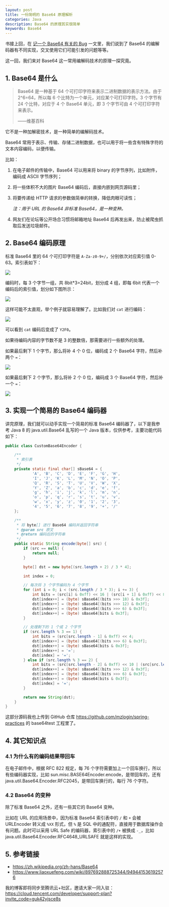 ```yaml
---
layout: post
title: 一份简明的 Base64 原理解析
categories: Java
description: Base64 的原理其实很简单
keywords: Base64
---
```


书接上回，在 [记一个 Base64 有关的 Bug][1] 一文里，我们说到了 Base64 的编解码器有不同实现，交叉使用它们可能引发的问题等等。

这一回，我们来对 Base64 这一常用编解码技术的原理一探究竟。

## 1. Base64 是什么

> Base64 是一种基于 64 个可打印字符来表示二进制数据的表示方法。由于 2^6=64，所以每 6 个比特为一个单元，对应某个可打印字符。3 个字节有 24 个比特，对应于 4 个 Base64 单元，即 3 个字节可由 4 个可打印字符来表示。
>
> ——维基百科

它不是一种加解密技术，是一种简单的编解码技术。

Base64 常用于表示、传输、存储二进制数据，也可以用于将一些含有特殊字符的文本内容编码，以便传输。

比如：

1. 在电子邮件的传输中，Base64 可以用来将 binary 的字节序列，比如附件，编码成 ASCII 字节序列；

2. 将一些体积不大的图片 Base64 编码后，直接内嵌到网页源码里；

3. 将要传递给 HTTP 请求的参数做简单的转换，降低肉眼可读性；

    *注：用于 URL 的 Base64 非标准 Base64，是一种变种。*

4. 网友们在论坛等公开场合习惯将邮箱地址 Base64 后再发出来，防止被爬虫抓取后发送垃圾邮件。

## 2. Base64 编码原理

标准 Base64 里的 64 个可打印字符是 `A-Za-z0-9+/`，分别依次对应索引值 0-63。索引表如下：

![](/images/posts/java/base64-index.png)

编码时，每 3 个字节一组，共 8bit\*3=24bit，划分成 4 组，即每 6bit 代表一个编码后的索引值，划分如下图所示：

![](/images/posts/java/base64-split.png)

这样可能不太直观，举个例子就容易理解了。比如我们对 `cat` 进行编码：

![](/images/posts/java/base64-example.jpeg)

可以看到 `cat` 编码后变成了 `Y2F0`。

如果待编码内容的字节数不是 3 的整数倍，那需要进行一些额外的处理。

如果最后剩下 1 个字节，那么将补 4 个 0 位，编码成 2 个 Base64 字符，然后补两个 `=`：

![](/images/posts/java/base64-padding2.png)

如果最后剩下 2 个字节，那么将补 2 个 0 位，编码成 3 个 Base64 字符，然后补一个 `=`：

![](/images/posts/java/base64-padding1.png)

## 3. 实现一个简易的 Base64 编码器

讲完原理，我们就可以动手实现一个简易的标准 Base64 编码器了，以下是我参考 Java 8 的 java.util.Base64 乱写的一个 Java 版本，仅供参考，主要功能代码如下：

```java
public class CustomBase64Encoder {

    /**
     * 索引表
     */
    private static final char[] sBase64 = {
            'A', 'B', 'C', 'D', 'E', 'F', 'G', 'H',
            'I', 'J', 'K', 'L', 'M', 'N', 'O', 'P',
            'Q', 'R', 'S', 'T', 'U', 'V', 'W', 'X',
            'Y', 'Z', 'a', 'b', 'c', 'd', 'e', 'f',
            'g', 'h', 'i', 'j', 'k', 'l', 'm', 'n',
            'o', 'p', 'q', 'r', 's', 't', 'u', 'v',
            'w', 'x', 'y', 'z', '0', '1', '2', '3',
            '4', '5', '6', '7', '8', '9', '+', '/'
    };

    /**
     * 将 byte[] 进行 Base64 编码并返回字符串
     * @param src 原文
     * @return 编码后的字符串
     */
    public static String encode(byte[] src) {
        if (src == null) {
            return null;
        }

        byte[] dst = new byte[(src.length + 2) / 3 * 4];

        int index = 0;

        // 每次将 3 个字节编码为 4 个字节
        for (int i = 0; i < (src.length / 3 * 3); i += 3) {
            int bits = (src[i] & 0xff) << 16 | (src[i + 1] & 0xff) << 8 | (src[i + 2] & 0xff);
            dst[index++] = (byte) sBase64[(bits >>> 18) & 0x3f];
            dst[index++] = (byte) sBase64[(bits >>> 12) & 0x3f];
            dst[index++] = (byte) sBase64[(bits >>> 6) & 0x3f];
            dst[index++] = (byte) sBase64[bits & 0x3f];
        }

        // 处理剩下的 1 个或 2 个字节
        if (src.length % 3 == 1) {
            int bits = (src[src.length - 1] & 0xff) << 4;
            dst[index++] = (byte) sBase64[(bits >>> 6) & 0x3f];
            dst[index++] = (byte) sBase64[bits & 0x3f];
            dst[index++] = '=';
            dst[index] = '=';
        } else if (src.length % 3 == 2) {
            int bits = (src[src.length - 2] & 0xff) << 10 | (src[src.length - 1] & 0xff) << 2;
            dst[index++] = (byte) sBase64[(bits >>> 12) & 0x3f];
            dst[index++] = (byte) sBase64[(bits >>> 6) & 0x3f];
            dst[index++] = (byte) sBase64[bits & 0x3f];
            dst[index] = '=';
        }

        return new String(dst);
    }
}
```

这部分源码我也上传到 GitHub 仓库 <https://github.com/mzlogin/spring-practices> 的 base64test 工程里了。

## 4. 其它知识点

### 4.1 为什么有的编码结果带回车

在电子邮件中，根据 RFC 822 规定，每 76 个字符需要加上一个回车换行，所以有些编码器实现，比如 sun.misc.BASE64Encoder.encode，是带回车的，还有 java.util.Base64.Encoder.RFC2045，是带回车换行的，每行 76 个字符。

### 4.2 Base64 的变种

除了标准 Base64 之外，还有一些其它的 Base64 变种。

比如在 URL 的应用场景中，因为标准 Base64 索引表中的 `/` 和 `+` 会被 URLEncoder 转义成 `%XX` 形式，但 `%` 是 SQL 中的通配符，直接用于数据库操作会有问题。此时可以采用 URL Safe 的编码器，索引表中的 `/+` 被换成 `-_`，比如 java.util.Base64.Encoder.RFC4648\_URLSAFE 就是这样的实现。

## 5. 参考链接

- <https://zh.wikipedia.org/zh-hans/Base64>
- <https://www.liaoxuefeng.com/wiki/897692888725344/949441536192576>

我的博客即将同步至腾讯云+社区，邀请大家一同入驻：https://cloud.tencent.com/developer/support-plan?invite_code=guk42yjsce8s

[1]: https://www.scarypie.club/2020/03/01/base64-bug/

